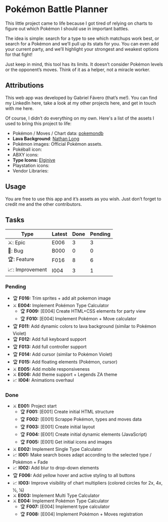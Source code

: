 # Pokémon Battle Planner

This little project came to life because I got tired of relying on charts to figure out which Pokémon I should use in important battles.

The idea is simple: search for a type to see which matchups work best, or search for a Pokémon and we’ll pull up its stats for you. You can even add your current party, and we’ll highlight your strongest and weakest options for that fight!

Just keep in mind, this tool has its limits. It doesn’t consider Pokémon levels or the opponent’s moves. Think of it as a helper, not a miracle worker.

## Attributions

This web app was developed by Gabriel Fávero (that’s me!). You can find my LinkedIn here, take a look at my other projects here, and get in touch with me here.

Of course, I didn’t do everything on my own. Here's a list of the assets I used to bring this project to life:

- Pokémon / Moves / Chart data: [pokemondb](https://pokemondb.net/)
- **Lava Background**: [Nathan Long](https://codepen.io/nathanlong)
- Pokémon images: Official Pokémon assets.
- Pokéball icon:
- ABXY icons:
- **Type Icons:** [Elginive](https://github.com/Elginive/pokemon-type-icons/tree/main)
- Playstation icons:
- Vendor Libraries:

## Usage

You are free to use this app and it’s assets as you wish. Just don’t forget to credit me and the other contributors.

## Tasks

| Type            | Latest | Done | Pending |
| --------------- | ------ | ---- | ------- |
| ⚔️: Epic        | E006   | 3    | 3       |
| 🐞: Bug         | B000   | 0    | 0       |
| 🏆: Feature     | F016   | 8    | 6       |
| 📈: Improvement | I004   | 3    | 1       |

### Pending

- 🏆 **F016:** Trim sprites + add alt pokemon image
- ⚔️ **E004:** Implement Pokémon Type Calculator
  - 🏆 **F009:** [E004] Create HTML+CSS elements for party view
  - 🏆 **F010:** [E004] Implement Pokémon + Move calculator
- 🏆 **F011:** Add dynamic colors to lava background (similar to Pokémon Violet)
- 🏆 **F012:** Add full keyboard support
- 🏆 **F013:** Add full controller support
- 🏆 **F014:** Add cursor (similar to Pokémon Violet)
- 🏆 **F015:** Add floating elements (Pokémon, cursor)
- ⚔️ **E005:** Add mobile responsiveness
- ⚔️ **E006:** Add theme support + Legends ZA theme
- 📈 **I004:** Animations overhaul

### Done

- ⚔️ **E001:** Project start
  - 🏆 **F001:** [E001] Create initial HTML structure
  - 🏆 **F002:** [E001] Scrappe Pokémon, types and moves data
  - 🏆 **F003:** [E001] Create initial layout
  - 🏆 **F004:** [E001] Create initial dynamic elements (JavaScript)
  - 🏆 **F005:** [E001] Get initial icons and images
- ⚔️ **E002:** Implement Single Type Calculator
- 📈 **I001:**  Make search boxes adapt according to the selected type / Pokémon + Fade
- 📈 **I002:** Add blur to drop-down elements
- 🏆 **F006:** Add yellow hover and active styling to all buttons
- 📈 **I003:** Improve visibility of chart multipliers (colored circles for 2x, 4x, ½, ¼)
- ⚔️ **E003:** Implement Multi Type Calculator
- ⚔️ **E004:** Implement Pokémon Type Calculator
  - 🏆 **F007:** [E004] Implement type calculator
  - 🏆 **F008:** [E004] Implement Pokémon + Moves registration